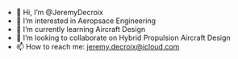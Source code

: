 - 👋 Hi, I’m @JeremyDecroix
- 👀 I’m interested in Aeropsace Engineering
- 🌱 I’m currently learning Aircraft Design
- 💞️ I’m looking to collaborate on Hybrid Propulsion Aircraft Design
- 📫 How to reach me: jeremy.decroix@icloud.com

<!---
JeremyDecroix/JeremyDecroix is a ✨ special ✨ repository because its `README.md` (this file) appears on your GitHub profile.
You can click the Preview link to take a look at your changes.
--->
